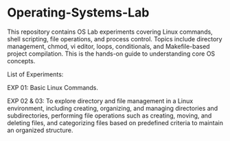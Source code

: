# Operating-Systems-Lab
This repository contains OS Lab experiments covering Linux commands, shell scripting, file operations, and process control. 
Topics include directory management, chmod, vi editor, loops, conditionals, and Makefile-based project compilation.
This is the hands-on guide to understanding core OS concepts.

List of Experiments:

EXP 01: Basic Linux Commands.

EXP 02 & 03: To explore directory and file management in a Linux environment, including creating, organizing, and managing directories and subdirectories, performing file operations such as creating, moving, and deleting files, and categorizing files based on predefined criteria to maintain an organized structure.

